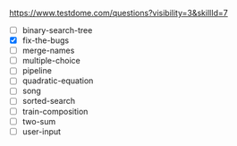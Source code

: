 https://www.testdome.com/questions?visibility=3&skillId=7

- [ ] binary-search-tree
- [x] fix-the-bugs
- [ ] merge-names
- [ ] multiple-choice
- [ ] pipeline
- [ ] quadratic-equation
- [ ] song
- [ ] sorted-search
- [ ] train-composition
- [ ] two-sum
- [ ] user-input